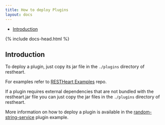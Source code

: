 ```yaml
---
title: How to deploy Plugins
layout: docs
---
```


<div markdown="1" class="d-none d-xl-block col-xl-2 order-last bd-toc">

* [Introduction](#introduction)

</div>
<div markdown="1" class="col-12 col-md-9 col-xl-8 py-md-3 bd-content">

{% include docs-head.html %}

## Introduction

To deploy a plugin, just copy its jar file in the `./plugins` directory of restheart.

For examples refer to [RESTHeart Examples](https://github.com/softInstigate/restheart-examples) repo.

If a plugin requires external dependencies that are not bundled with the restheart.jar file you can just copy the jar files in the `./plugins` directory of restheart. 

More information on how to deploy a plugin is available in the [random-string-service](https://github.com/SoftInstigate/restheart-examples/tree/master/random-string-service) plugin example.
